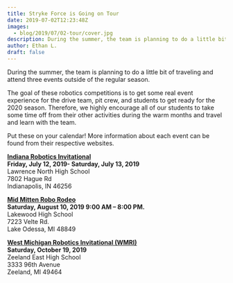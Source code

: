 ```yaml
---
title: Stryke Force is Going on Tour
date: 2019-07-02T12:23:48Z
images:
  - blog/2019/07/02-tour/cover.jpg
description: During the summer, the team is planning to do a little bit of traveling and attend three events outside of the regular season.
author: Ethan L.
draft: false
---
```


During the summer, the team is planning to do a little bit of traveling and
attend three events outside of the regular season.

<!--more-->

The goal of these robotics competitions is to get some real event experience
for the drive team, pit crew, and students to get ready for the 2020 season.
Therefore, we highly encourage all of our students to take some time off from
their other activities during the warm months and travel and learn with the
team.

Put these on your calendar! More information about each event can be found from
their respective websites.

**[Indiana Robotics Invitational](http://indianaroboticsinvitational.org/)**<br>
**Friday, July 12, 2019- Saturday, July 13, 2019**<br>
Lawrence North High School<br>
7802 Hague Rd<br>
Indianapolis, IN 46256

**[Mid Mitten Robo Rodeo](https://midmittenroborodeo.com/)**<br>
**Saturday, August 10, 2019 9:00 AM – 8:00 PM.**<br>
Lakewood High School<br>
7223 Velte Rd.<br>
Lake Odessa, MI 48849

**[West Michigan Robotics Invitational (WMRI)](http://www.wmri.info/home)**<br>
**Saturday, October 19, 2019** <br>
Zeeland East High School<br>
3333 96th Avenue<br>
Zeeland, MI 49464
